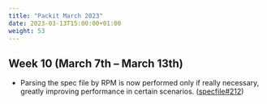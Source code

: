 ```yaml
---
title: "Packit March 2023"
date: 2023-03-13T15:00:00+01:00
weight: 53
---
```


## Week 10 (March 7th – March 13th)

- Parsing the spec file by RPM is now performed only if really necessary, greatly improving performance in certain scenarios. ([specfile#212](https://github.com/packit/specfile/pull/212))

